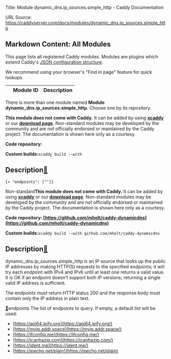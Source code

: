 Title: Module dynamic_dns.ip_sources.simple_http - Caddy Documentation

URL Source: https://caddyserver.com/docs/modules/dynamic_dns.ip_sources.simple_http

Markdown Content:
All Modules
-----------

This page lists all registered Caddy modules. Modules are plugins which extend Caddy's [JSON configuration structure](https://caddyserver.com/docs/json/).

We recommend using your browser's "Find in page" feature for quick lookups.

|  | Module ID | Description |
| --- | --- | --- |

There is more than one module named **Module dynamic_dns.ip_sources.simple_http**. Choose one by its repository.

**This module does not come with Caddy.** It can be added by using **[xcaddy](https://caddyserver.com/docs/build#xcaddy)** or our **[download page](https://caddyserver.com/download)**. Non-standard modules may be developed by the community and are not officially endorsed or maintained by the Caddy project. The documentation is shown here only as a courtesy.

**Code repository:**

**Custom builds:**`xcaddy build --with`

Description[🔗](https://caddyserver.com/docs/modules/dynamic_dns.ip_sources.simple_http#docs "Direct link")
-----------------------------------------------------------------------------------------------------------

`{▾	"endpoints": [""]}`

Non-standard**This module does not come with Caddy.** It can be added by using **[xcaddy](https://caddyserver.com/docs/build#xcaddy)** or our **[download page](https://caddyserver.com/download)**. Non-standard modules may be developed by the community and are not officially endorsed or maintained by the Caddy project. The documentation is shown here only as a courtesy.

**Code repository: [https://github.com/mholt/caddy-dynamicdns](https://github.com/mholt/caddy-dynamicdns)**

**Custom builds:**`xcaddy build --with github.com/mholt/caddy-dynamicdns`

Description[🔗](https://caddyserver.com/docs/modules/dynamic_dns.ip_sources.simple_http#docs "Direct link")
-----------------------------------------------------------------------------------------------------------

dynamic_dns.ip_sources.simple_http is an IP source that looks up the public IP addresses by making HTTP(S) requests to the specified endpoints; it will try each endpoint with IPv4 and IPv6 until at least one returns a valid value. It is OK if an endpoint doesn't support both IP versions; returning a single valid IP address is sufficient.

The endpoints must return HTTP status 200 and the response body must contain only the IP address in plain text.

[🔗](https://caddyserver.com/docs/modules/dynamic_dns.ip_sources.simple_http#endpoints)endpoints
The list of endpoints to query. If empty, a default list will be used:

*   [https://api64.ipify.org](https://api64.ipify.org/)
*   [https://myip.addr.space](https://myip.addr.space/)
*   [https://ifconfig.me](https://ifconfig.me/)
*   [https://icanhazip.com](https://icanhazip.com/)
*   [https://ident.me](https://ident.me/)
*   [https://ipecho.net/plain](https://ipecho.net/plain)
